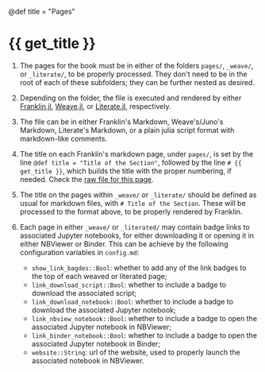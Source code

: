 @def title = "Pages"

# {{ get_title }}

1. The pages for the book must be in either of the folders `pages/`, `_weave/`, or `_literate/`, to be properly processed. They don't need to be in the root of each of these subfolders; they can be further nested as desired.

1. Depending on the folder, the file is executed and rendered by either [Franklin.jl](https://github.com/tlienart/Franklin.jl), [Weave.jl](https://github.com/JunoLab/Weave.jl), or [Literate.jl](https://github.com/fredrikekre/Literate.jl), respectively.

1. The file can be in either Franklin's Markdown, Weave's/Juno's Markdown, Literate's Markdown, or a plain julia script format with markdown-like comments.

1. The title on each Franklin's markdown page, under `pages/`, is set by the line `@def title = "Title of the Section"`, followed by the line `# {{ get_title }}`, which builds the title with the proper numbering, if needed. Check the [raw file for this page](https://github.com/rmsrosa/booksjl-franklin-template/blob/main/pages/pages.md).

1. The title on the pages within `_weave/` or `_literate/` should be defined as usual for markdown files, with `# Title of the Section`. These will be processed to the format above, to be properly rendered by Franklin.

1. Each page in either `_weave/` or `_literated/` may contain badge links to associated Jupyter notebooks, for either downloading it or opening it in either NBViewer or Binder. This can be achieve by the following configuration variables in `config.md`:
    * `show_link_bagdes::Bool`: whether to add any of the link badges to the top of each weaved or literated page;
    * `link_download_script::Bool`: whether to include a badge to download the associated script;
    * `link_download_notebook::Bool`: whether to include a badge to download the associated Jupyter notebook;
    * `link_nbview_notebook::Bool`: whether to include a badge to open the associated Jupyter notebook in NBViewer;
    * `link_binder_notebook::Bool`: whether to include a badge to open the associated Jupyter notebook in Binder;
    * `website::String`: url of the website, used to properly launch the associated notebook in NBViewer.
